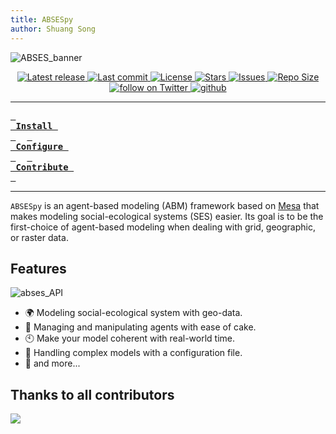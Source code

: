 ```yaml
---
title: ABSESpy
author: Shuang Song
---
```


![ABSES_banner](https://songshgeo-picgo-1302043007.cos.ap-beijing.myqcloud.com/uPic/CleanShot%202023-10-19%20at%2019.08.12@2x.png)

<div align="center"><p>
    <a href="https://github.com/absespy/ABSESpy/releases/latest">
      <img alt="Latest release" src="https://img.shields.io/github/v/release/absespy/ABSESpy?style=for-the-badge&logo=starship&color=C9CBFF&logoColor=D9E0EE&labelColor=302D41" />
    </a>
    <a href="https://github.com/absespy/ABSESpy/pulse">
      <img alt="Last commit" src="https://img.shields.io/github/last-commit/absespy/ABSESpy?style=for-the-badge&logo=starship&color=8bd5ca&logoColor=D9E0EE&labelColor=302D41"/>
    </a>
    <a href="https://github.com/absespy/ABSESpy/blob/main/LICENSE">
      <img alt="License" src="https://img.shields.io/github/license/absespy/ABSESpy?style=for-the-badge&logo=starship&color=ee999f&logoColor=D9E0EE&labelColor=302D41" />
    </a>
    <a href="https://github.com/absespy/ABSESpy/stargazers">
      <img alt="Stars" src="https://img.shields.io/github/stars/absespy/ABSESpy?style=for-the-badge&logo=starship&color=c69ff5&logoColor=D9E0EE&labelColor=302D41" />
    </a>
    <a href="https://github.com/absespy/ABSESpy/issues">
      <img alt="Issues" src="https://img.shields.io/github/issues/absespy/ABSESpy?style=for-the-badge&logo=bilibili&color=F5E0DC&logoColor=D9E0EE&labelColor=302D41" />
    </a>
    <a href="https://github.com/absespy/ABSESpy">
      <img alt="Repo Size" src="https://img.shields.io/github/repo-size/absespy/ABSESpy?color=%23DDB6F2&label=SIZE&logo=codesandbox&style=for-the-badge&logoColor=D9E0EE&labelColor=302D41" />
    </a>
    <!-- <a href="https://patreon.com/chrisatmachine" title="Donate to this project using Patreon">
      <img alt="Patreon donate button" src="https://img.shields.io/badge/patreon-donate-yellow.svg?style=for-the-badge&logo=starship&color=f5a97f&logoColor=D9E0EE&labelColor=302D41" />
    </a> -->
    <a href="https://twitter.com/intent/follow?screen_name=shuangsong11">
      <img alt="follow on Twitter" src="https://img.shields.io/twitter/follow/shuangsong11?style=for-the-badge&logo=twitter&color=8aadf3&logoColor=D9E0EE&labelColor=302D41" />
    </a>

<!-- Website Badge -->
<a href="https://cv.songshgeo.com/">
    <img src="https://img.shields.io/badge/Website-SongshGeo-brightgreen.svg?style=for-the-badge&logo=twitter&color=8aadf3&logoColor=D9E0EE&labelColor=302D41" alt="github">
</a>

  <!-- <p align="center">
    <img src="https://stars.medv.io/absespy/ABSESpy.svg", title="commits"/>
  </p> -->
</div>

---

**[<kbd> <br> Install <br> </kbd>][Install]** 
**[<kbd> <br> Configure <br> </kbd>][Getting Started]** 
**[<kbd> <br> Contribute <br> </kbd>][Contribute]**

---

<!-- Language: [English Readme](#) | [简体中文](README_ch) -->

`ABSESpy` is an agent-based modeling (ABM) framework based on [Mesa] that makes modeling social-ecological systems (SES) easier.
Its goal is to be the first-choice of agent-based modeling when dealing with grid, geographic, or raster data.

## Features

![abses_API](https://songshgeo-picgo-1302043007.cos.ap-beijing.myqcloud.com/uPic/abses_API.png)

- 🌍 Modeling social-ecological system with geo-data.
- 🤖 Managing and manipulating agents with ease of cake.
- 🕙 Make your model coherent with real-world time.
- 📁 Handling complex models with a configuration file.
- 🙋 and more...

## Thanks to all contributors

<a href="https://github.com/ABSESpy/ABSESpy/graphs/contributors">
  <img src="https://contrib.rocks/image?repo=ABSESpy/ABSESpy" />
</a>

  [Mesa]: https://github.com/projectmesa/mesa
  [Contribute]: https://absespy.github.io/ABSESpy/home/contribution/
  [Troubleshoot]: https://www.lunarvim.org/docs/troubleshooting
  [Getting Started]: https://absespy.github.io/ABSESpy/home/get_started/
  [Install]: https://absespy.github.io/ABSESpy/home/Installation/

